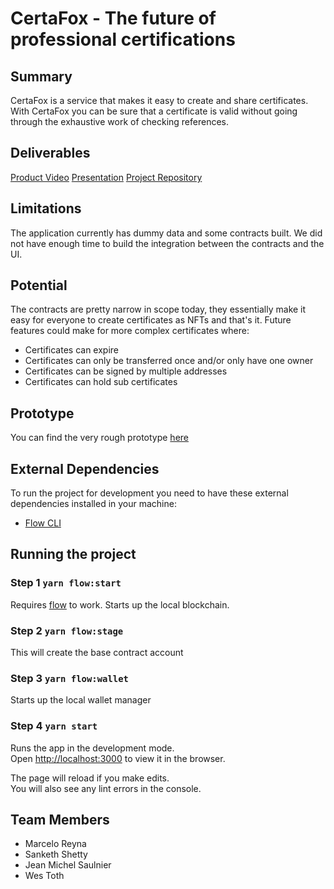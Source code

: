 # CertaFox - The future of professional certifications

## Summary
CertaFox is a service that makes it easy to create and share certificates. With CertaFox you can be sure that a certificate is valid without going through the exhaustive work of checking references.

## Deliverables
[Product Video](https://youtu.be/hhhqK6ub7nk)
[Presentation](https://docs.google.com/presentation/d/1WBoBpX7h7j0b2pnm5RsJZHECfQqSxWuzM9REIOdx5bw/edit?usp=sharing)
[Project Repository](https://github.com/Lepozepo/owb-27)

## Limitations
The application currently has dummy data and some contracts built. We did not have enough time to build the integration between the contracts and the UI.

## Potential
The contracts are pretty narrow in scope today, they essentially make it easy for everyone to create certificates as NFTs and that's it. Future features could make for more complex certificates where:
- Certificates can expire
- Certificates can only be transferred once and/or only have one owner
- Certificates can be signed by multiple addresses
- Certificates can hold sub certificates

## Prototype
You can find the very rough prototype [here](https://www.figma.com/file/T8S9uQVoa1aZVQ6me2VNZs/3-interfaces?node-id=0%3A1)

## External Dependencies
To run the project for development you need to have these external dependencies installed in your machine:
  - [Flow CLI](https://github.com/onflow/flow/blob/master/docs/cli.md#installation)

## Running the project

### Step 1 `yarn flow:start`
Requires [flow](https://github.com/onflow/flow/blob/master/docs/cli.md#installation) to work. Starts up the local blockchain.

### Step 2 `yarn flow:stage`
This will create the base contract account

### Step 3 `yarn flow:wallet`
Starts up the local wallet manager

### Step 4 `yarn start`

Runs the app in the development mode.<br />
Open [http://localhost:3000](http://localhost:3000) to view it in the browser.

The page will reload if you make edits.<br />
You will also see any lint errors in the console.

## Team Members
- Marcelo Reyna
- Sanketh Shetty
- Jean Michel Saulnier
- Wes Toth
